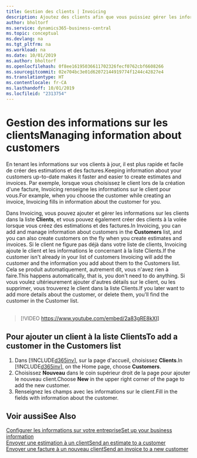 ```yaml
---
title: Gestion des clients | Invoicing
description: Ajoutez des clients afin que vous puissiez gérer les informations les concernant et envoyer des estimations et des factures plus rapidement.
author: bholtorf
ms.service: dynamics365-business-central
ms.topic: conceptual
ms.devlang: na
ms.tgt_pltfrm: na
ms.workload: na
ms.date: 10/01/2019
ms.author: bholtorf
ms.openlocfilehash: 0f8ee16195036611702326fecf0762cbf6608266
ms.sourcegitcommit: 02e704bc3e01d62072144919774f1244c42827e4
ms.translationtype: HT
ms.contentlocale: fr-CA
ms.lasthandoff: 10/01/2019
ms.locfileid: "2313754"
---
```

# <a name="managing-information-about-customers"></a><span data-ttu-id="76cd5-103">Gestion des informations sur les clients</span><span class="sxs-lookup"><span data-stu-id="76cd5-103">Managing information about customers</span></span>
<span data-ttu-id="76cd5-104">En tenant les informations sur vos clients à jour, il est plus rapide et facile de créer des estimations et des factures.</span><span class="sxs-lookup"><span data-stu-id="76cd5-104">Keeping information about your customers up-to-date makes it faster and easier to create estimates and invoices.</span></span> <span data-ttu-id="76cd5-105">Par exemple, lorsque vous choisissez le client lors de la création d'une facture, Invoicing renseigne les informations sur le client pour vous.</span><span class="sxs-lookup"><span data-stu-id="76cd5-105">For example, when you choose the customer while creating an invoice, Invoicing fills in information about the customer for you.</span></span>  

<span data-ttu-id="76cd5-106">Dans Invoicing, vous pouvez ajouter et gérer les informations sur les clients dans la liste **Clients**, et vous pouvez également créer des clients à la volée lorsque vous créez des estimations et des factures.</span><span class="sxs-lookup"><span data-stu-id="76cd5-106">In Invoicing, you can add and manage information about customers in the **Customers** list, and you can also create customers on the fly when you create estimates and invoices.</span></span> <span data-ttu-id="76cd5-107">Si le client ne figure pas déjà dans votre liste de clients, Invoicing ajoute le client et les informations le concernant à la liste Clients.</span><span class="sxs-lookup"><span data-stu-id="76cd5-107">If the customer isn't already in your list of customers Invoicing will add the customer and the information you add about them to the Customers list.</span></span> <span data-ttu-id="76cd5-108">Cela se produit automatiquement, autrement dit, vous n'avez rien à faire.</span><span class="sxs-lookup"><span data-stu-id="76cd5-108">This happens automatically, that is, you don't need to do anything.</span></span> <span data-ttu-id="76cd5-109">Si vous voulez ultérieurement ajouter d'autres détails sur le client, ou les supprimer, vous trouverez le client dans la liste Clients.</span><span class="sxs-lookup"><span data-stu-id="76cd5-109">If you later want to add more details about the customer, or delete them, you'll find the customer in the Customer list.</span></span>    <br></br>


> [!VIDEO https://www.youtube.com/embed/2a83gRE8kXI]

## <a name="to-add-a-customer-in-the-customers-list"></a><span data-ttu-id="76cd5-110">Pour ajouter un client à la liste Clients</span><span class="sxs-lookup"><span data-stu-id="76cd5-110">To add a customer in the Customers list</span></span>
1. <span data-ttu-id="76cd5-111">Dans [!INCLUDE[d365inv](includes/d365inv.md)], sur la page d'accueil, choisissez **Clients**.</span><span class="sxs-lookup"><span data-stu-id="76cd5-111">In [!INCLUDE[d365inv](includes/d365inv.md)], on the Home page, choose **Customers**.</span></span>  
2. <span data-ttu-id="76cd5-112">Choisissez **Nouveau** dans le coin supérieur droit de la page pour ajouter le nouveau client.</span><span class="sxs-lookup"><span data-stu-id="76cd5-112">Choose **New** in the upper right corner of the page to add the new customer.</span></span>  
3. <span data-ttu-id="76cd5-113">Renseignez les champs avec les informations sur le client.</span><span class="sxs-lookup"><span data-stu-id="76cd5-113">Fill in the fields with information about the customer.</span></span>  

## <a name="see-also"></a><span data-ttu-id="76cd5-114">Voir aussi</span><span class="sxs-lookup"><span data-stu-id="76cd5-114">See Also</span></span>
[<span data-ttu-id="76cd5-115">Configurer les informations sur votre entreprise</span><span class="sxs-lookup"><span data-stu-id="76cd5-115">Set up your business information</span></span>](set-up-business-profile.md)  
[<span data-ttu-id="76cd5-116">Envoyer une estimation à un client</span><span class="sxs-lookup"><span data-stu-id="76cd5-116">Send an estimate to a customer</span></span>](send-estimate.md)  
[<span data-ttu-id="76cd5-117">Envoyer une facture à un nouveau client</span><span class="sxs-lookup"><span data-stu-id="76cd5-117">Send an invoice to a new customer</span></span>](send-invoice.md)